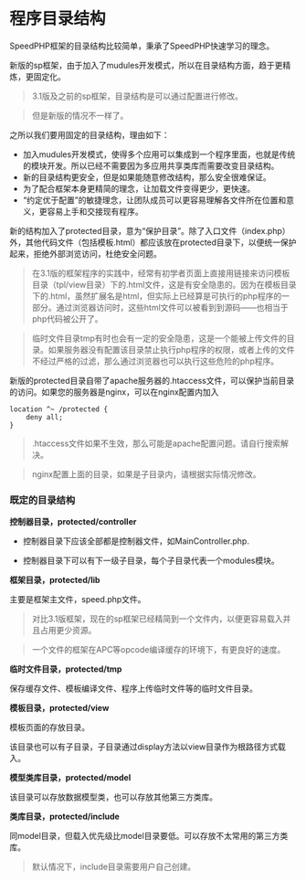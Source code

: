 # 程序目录结构

SpeedPHP框架的目录结构比较简单，秉承了SpeedPHP快速学习的理念。

新版的sp框架，由于加入了mudules开发模式，所以在目录结构方面，趋于更精炼，更固定化。

> 3.1版及之前的sp框架，目录结构是可以通过配置进行修改。

> 但是新版的情况不一样了。

之所以我们要用固定的目录结构，理由如下：

- 加入mudules开发模式，使得多个应用可以集成到一个程序里面，也就是传统的模块开发。所以已经不需要因为多应用共享类库而需要改变目录结构。
- 新的目录结构更安全，但是如果能随意修改结构，那么安全很难保证。
- 为了配合框架本身更精简的理念，让加载文件变得更少，更快速。
- “约定优于配置”的敏捷理念，让团队成员可以更容易理解各文件所在位置和意义，更容易上手和交接现有程序。

新的结构加入了protected目录，意为“保护目录”。除了入口文件（index.php）外，其他代码文件（包括模板.html）都应该放在protected目录下，以便统一保护起来，拒绝外部浏览访问，杜绝安全问题。

> 在3.1版的框架程序的实践中，经常有初学者页面上直接用链接来访问模板目录（tpl/view目录）下的.html文件，这是有安全隐患的。因为在模板目录下的.html，虽然扩展名是html，但实际上已经算是可执行的php程序的一部分。通过浏览器访问时，这些html文件可以被看到到源码——也相当于php代码被公开了。

> 临时文件目录tmp有时也会有一定的安全隐患，这是一个能被上传文件的目录。如果服务器没有配置该目录禁止执行php程序的权限，或者上传的文件不经过严格的过滤，那么通过浏览器也可以执行这些危险的php程序。

新版的protected目录自带了apache服务器的.htaccess文件，可以保护当前目录的访问。如果您的服务器是nginx，可以在nginx配置内加入

    location ^~ /protected {
    	deny all;
    }

> .htaccess文件如果不生效，那么可能是apache配置问题。请自行搜索解决。

> nginx配置上面的目录，如果是子目录内，请根据实际情况修改。


### 既定的目录结构

**控制器目录，protected/controller**

- 控制器目录下应该全部都是控制器文件，如MainController.php.

- 控制器目录下可以有下一级子目录，每个子目录代表一个modules模块。

**框架目录，protected/lib**

主要是框架主文件，speed.php文件。

> 对比3.1版框架，现在的sp框架已经精简到一个文件内，以便更容易载入并且占用更少资源。

> 一个文件的框架在APC等opcode编译缓存的环境下，有更良好的速度。

**临时文件目录，protected/tmp**

保存缓存文件、模板编译文件、程序上传临时文件等的临时文件目录。

**模板目录，protected/view**

模板页面的存放目录。

该目录也可以有子目录，子目录通过display方法以view目录作为根路径方式载入。

**模型类库目录，protected/model**

该目录可以存放数据模型类，也可以存放其他第三方类库。

**类库目录，protected/include**

同model目录，但载入优先级比model目录要低。可以存放不太常用的第三方类库。

> 默认情况下，include目录需要用户自己创建。